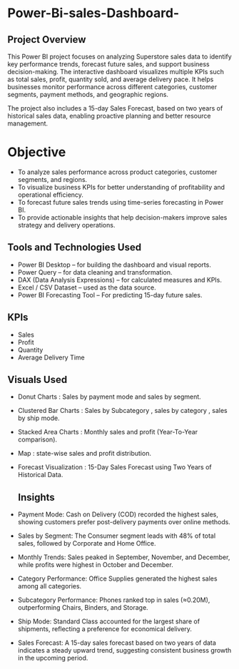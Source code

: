 # Power-Bi-sales-Dashboard-
## Project Overview
This Power BI project focuses on analyzing Superstore sales data to identify key performance trends, forecast future sales, and support business decision-making. The interactive dashboard visualizes multiple KPIs such as total sales, profit, quantity sold, and average delivery pace. It helps businesses monitor performance across different categories, customer segments, payment methods, and geographic regions.

The project also includes a 15-day Sales Forecast, based on two years of historical sales data, enabling proactive planning and better resource management.


# Objective 
- To analyze sales performance across product categories, customer segments, and regions.
- To visualize business KPIs for better understanding of profitability and operational efficiency.
- To forecast future sales trends using time-series forecasting in Power BI.
- To provide actionable insights that help decision-makers improve sales strategy and delivery operations.

## Tools and Technologies Used
- Power BI Desktop – for building the dashboard and visual reports.  
- Power Query – for data cleaning and transformation.  
- DAX (Data Analysis Expressions) – for calculated measures and KPIs.  
- Excel / CSV Dataset – used as the data source.  
- Power BI Forecasting Tool – For predicting 15-day future sales.

## KPIs
- Sales
- Profit
- Quantity
- Average Delivery Time

## Visuals Used
- Donut Charts : Sales by payment mode and sales by segment.
- Clustered Bar Charts : Sales by Subcategory , sales by category , sales by ship mode.
- Stacked Area Charts : Monthly sales and profit (Year-To-Year comparison).
- Map : state-wise sales and profit distribution.
- Forecast Visualization : 15-Day Sales Forecast using Two Years of Historical Data.

  ## Insights
- Payment Mode: Cash on Delivery (COD) recorded the highest sales, showing customers prefer post-delivery payments over online methods.
- Sales by Segment: The Consumer segment leads with 48% of total sales, followed by Corporate and Home Office.
- Monthly Trends: Sales peaked in September, November, and December, while profits were highest in October and December.
- Category Performance: Office Supplies generated the highest sales among all categories.
- Subcategory Performance: Phones ranked top in sales (≈0.20M), outperforming Chairs, Binders, and Storage.
- Ship Mode: Standard Class accounted for the largest share of shipments, reflecting a preference for economical delivery.
- Sales Forecast: A 15-day sales forecast based on two years of data indicates a steady upward trend, suggesting consistent business growth in the upcoming period.

  
